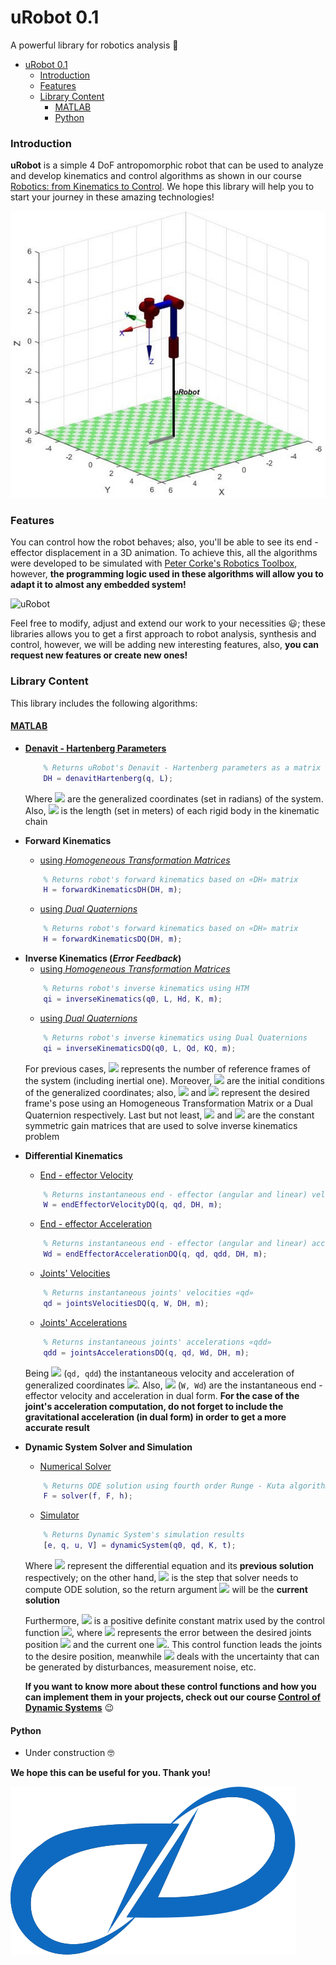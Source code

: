 # uRobot 0.1
A powerful library for robotics analysis :robot:

- [uRobot 0.1](#urobot-01)
    - [Introduction](#introduction)
    - [Features](#features)
    - [Library Content](#library-content)
      - [MATLAB](#matlab)
      - [Python](#python)

### Introduction

**uRobot** is a simple 4 DoF antropomorphic robot that can be used to analyze and develop kinematics and control algorithms as shown in our course [Robotics: from Kinematics to Control](#). We hope this library will help you to start your journey in these amazing technologies!

![uRobot](images/uRobot.jpg "uRobot 0.1")

### Features

You can control how the robot behaves; also, you'll be able to see its end - effector displacement in a 3D animation. To achieve this, all the algorithms were developed to be simulated with [Peter Corke's Robotics Toolbox](https://petercorke.com/toolboxes/robotics-toolbox/), however, **the programming logic used in these algorithms will allow you to adapt it to almost any embedded system!**

![uRobot](images/uRobot-animation.gif "uRobot 0.1")

Feel free to modify, adjust and extend our work to your necessities :smiley:; these libraries allows you to get a first approach to robot analysis, synthesis and control, however, we will be adding new interesting features, also, **you can request new features or create new ones!**

### Library Content

This library includes the following algorithms:

#### [MATLAB](/MATLAB)

  - **[Denavit - Hartenberg Parameters](/MATLAB/denavitHartenberg.m)**

    ```matlab
        % Returns uRobot's Denavit - Hartenberg parameters as a matrix
        DH = denavitHartenberg(q, L);
    ```
    Where <img src="https://render.githubusercontent.com/render/math?math=q \in \mathbb{R}^{n \times 1}"> are the generalized coordinates (set in radians) of the system. Also, <img src="https://render.githubusercontent.com/render/math?math=L \in \mathbb{R}^{p \times 1}"> is the length (set in meters) of each rigid body in the kinematic chain

<Enter>

  - **Forward Kinematics**

    - [using *Homogeneous Transformation Matrices*](/MATLAB/forwardKinematicsDH.m)
    ```matlab
        % Returns robot's forward kinematics based on «DH» matrix
        H = forwardKinematicsDH(DH, m);
    ```
    - [using *Dual Quaternions*](/MATLAB/forwardKinematicsDQ.m)
    ```matlab
        % Returns robot's forward kinematics based on «DH» matrix
        H = forwardKinematicsDQ(DH, m);
    ```
<Enter>

  - **Inverse Kinematics (*Error Feedback*)**
    - [using *Homogeneous Transformation Matrices*](/MATLAB/inverseKinematics.m)
    ```matlab
        % Returns robot's inverse kinematics using HTM
        qi = inverseKinematics(q0, L, Hd, K, m);
    ```
    - [using *Dual Quaternions*](/MATLAB/inverseKinematicsDQ.m)
    ```matlab
        % Returns robot's inverse kinematics using Dual Quaternions
        qi = inverseKinematicsDQ(q0, L, Qd, KQ, m);
    ```
    For previous cases, <img src="https://render.githubusercontent.com/render/math?math=m \in \mathbb{R}, m \geq 1"> represents the number of reference frames of the system (including inertial one). Moreover, <img src="https://render.githubusercontent.com/render/math?math=q_0 \in \mathbb{R}^{n \times 1}"> are the initial conditions of the generalized coordinates; also, <img src="https://render.githubusercontent.com/render/math?math=H_d \in \mathbb{R}^{4 \times 4}"> and <img src="https://render.githubusercontent.com/render/math?math=Q_d \in \mathbb{R}^{8 \times 1}"> represent the desired frame's pose using an Homogeneous Transformation Matrix or a Dual Quaternion respectively. Last but not least, <img src="https://render.githubusercontent.com/render/math?math=K \in \mathbb{R}^{6 \times 6}"> and <img src="https://render.githubusercontent.com/render/math?math=K_Q \in \mathbb{R}^{8 \times 8}"> are the constant symmetric gain matrices that are used to solve inverse kinematics problem

<Enter>

  - **Differential Kinematics**
    - [End - effector Velocity](/MATLAB/endEffectorVelocityDQ.m)
    ```matlab
        % Returns instantaneous end - effector (angular and linear) velocity  in dual form
        W = endEffectorVelocityDQ(q, qd, DH, m);
    ```

    - [End - effector Acceleration](/MATLAB/endEffectorAccelerationDQ.m)
    ```matlab
        % Returns instantaneous end - effector (angular and linear) acceleration in dual form
        Wd = endEffectorAccelerationDQ(q, qd, qdd, DH, m);
    ```

    - [Joints' Velocities](/MATLAB/jointsVelocitiesDQ.m)
    ```matlab
        % Returns instantaneous joints' velocities «qd»
        qd = jointsVelocitiesDQ(q, W, DH, m);
    ```

    - [Joints' Accelerations](/MATLAB/jointsAccelerationsDQ.m)
    ```matlab
        % Returns instantaneous joints' accelerations «qdd»
        qdd = jointsAccelerationsDQ(q, qd, Wd, DH, m);
    ```
    Being <img src="https://render.githubusercontent.com/render/math?math=\dot{q}, \ddot{q} \in \mathbb{R}^{n \times 1}"> (``` qd, qdd ```) the instantaneous velocity and acceleration of generalized coordinates <img src="https://render.githubusercontent.com/render/math?math=q">. Also, <img src="https://render.githubusercontent.com/render/math?math=\hat{\omega}, \dot{\hat{\omega}} \in \mathbb{R}^{8 \times 1}"> (``` W, Wd ```) are the instantaneous end - effector velocity and acceleration in dual form. **For the case of the joint's acceleration computation, do not forget to include the gravitational acceleration (in dual form) in order to get a more accurate result**

<Enter>

  - **Dynamic System Solver and Simulation**
    - [Numerical Solver](/MATLAB/solver.m)
    ```matlab
        % Returns ODE solution using fourth order Runge - Kuta algorithm
        F = solver(f, F, h);
    ```

    - [Simulator](/MATLAB/dynamicSystem.m)
    ```matlab
        % Returns Dynamic System's simulation results
        [e, q, u, V] = dynamicSystem(q0, qd, K, t);
    ```

    Where <img src="https://render.githubusercontent.com/render/math?math=f, F \in \mathbb{R}^{n \times r}"> represent the differential equation and its **previous solution** respectively; on the other hand, <img src="https://render.githubusercontent.com/render/math?math=h \in \mathbb{R}, h > 0"> is the step that solver needs to compute ODE solution, so the return argument <img src="https://render.githubusercontent.com/render/math?math=F"> will be the **current solution**
    
    Furthermore, <img src="https://render.githubusercontent.com/render/math?math=\mathrm{K} \in \mathbb{R}^{n \times n}"> is a positive definite constant matrix used by the control function <img src="https://render.githubusercontent.com/render/math?math=\mathrm{v}\left(t\right) = \mathrm{K} \mathrm{e}\left(t\right), \mathrm{v} \in \mathbb{R}^{n \times n}">, where <img src="https://render.githubusercontent.com/render/math?math=\mathrm{e} \in \mathbb{R}^{n \times 1}"> represents the error between the desired joints position <img src="https://render.githubusercontent.com/render/math?math=q_{d}"> and the current one <img src="https://render.githubusercontent.com/render/math?math=q">. This control function leads the joints to the desire position, meanwhile <img src="https://render.githubusercontent.com/render/math?math=\mathrm{u} \in \mathbb{R}^{n \times 1}"> deals with the uncertainty that can be generated by disturbances, measurement noise, etc.
    
    **If you want to know more about these control functions and how you can implement them in your projects, check out our course [Control of Dynamic Systems](https://www.udemy.com/course/control-de-sistemas-dinamicos/?referralCode=74300CF3F21F98714329)** :wink:

#### Python
  - Under construction :nerd_face:

**We hope this can be useful for you. Thank you!**

<Enter>
    
![Z Dynamics](images/icon.png "The Future is ROBOTICS")
